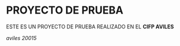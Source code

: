 PROYECTO DE PRUEBA
===================

ESTE ES UN PROYECTO DE PRUEBA REALIZADO EN EL **CIFP AVILES**

*aviles 20015*
